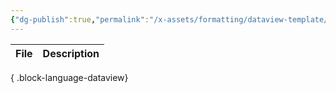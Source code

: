 ```yaml
---
{"dg-publish":true,"permalink":"/x-assets/formatting/dataview-template/"}
---
```



| File | Description |
| ---- | ----------- |

{ .block-language-dataview}
